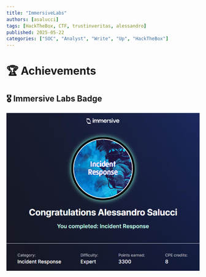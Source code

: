```yaml
---
title: "ImmersiveLabs"
authors: [asalucci]
tags: [HackTheBox, CTF, trustinveritas, alessandro]
published: 2025-05-22
categories: ["SOC", "Analyst", "Write", "Up", "HackTheBox"]
---
```


# 🏆 Achievements

## 🎖️ Immersive Labs Badge

![IncidentResponseBadge](img/IncidentResponseBadge.png)